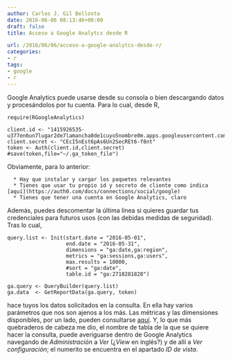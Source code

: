 ```yaml
---
author: Carlos J. Gil Bellosta
date: 2016-06-06 08:13:46+00:00
draft: false
title: Acceso a Google Analytcs desde R

url: /2016/06/06/acceso-a-google-analytcs-desde-r/
categories:
- r
tags:
- google
- r
---
```


Google Analytics puede usarse desde su consola o bien descargando datos y procesándolos por tu cuenta. Para lo cual, desde R,



    require(RGoogleAnalytics)

    client.id <- "1415926535-u377en6un7lugar2de7lamancha0de1cuyo5nombre0m.apps.googleusercontent.com"
    client.secret <- "CEcI5nEst6pAs6Un2SecREt6-f8nt"
    token <- Auth(client.id,client.secret)
    #save(token,file="~/.ga_token_file")



Obviamente, para lo anterior:



	  * Hay que instalar y cargar los paquetes relevantes
	  * Tienes que usar tu propio id y secreto de cliente como indica [aquí](https://auth0.com/docs/connections/social/google)
	  * Tienes que tener una cuenta en Google Analytics, claro


Además, puedes descomentar la última línea si quieres guardar tus credenciales para futuros usos (con las debidas medidas de seguridad). Tras lo cual,



    query.list <- Init(start.date = "2016-05-01",
                       end.date = "2016-05-31",
                       dimensions = "ga:date,ga:region",
                       metrics = "ga:sessions,ga:users",
                       max.results = 10000,
                       #sort = "ga:date",
                       table.id = "ga:2718281828")

    ga.query <- QueryBuilder(query.list)
    ga.data  <- GetReportData(ga.query, token)



hace tuyos los datos solicitados en la consulta. En ella hay varios parámetros que nos son ajenos a los más. Las métricas y las dimensiones disponibles, por un lado, pueden consultarse [aquí](https://developers.google.com/analytics/devguides/reporting/core/dimsmets). Y, lo que más quebraderos de cabeza me dio, el nombre de tabla de la que se quiere hacer la consulta, puede averiguarse dentro de Google Analytics navegando de _Administración_ a _Ver_ (¿_View_ en inglés?) y de allí a _Ver configuración_; el numerito se encuentra en el apartado _ID de vista_.
